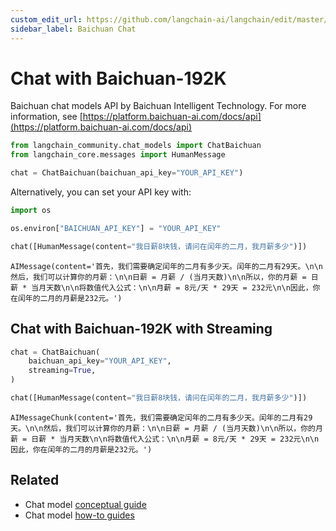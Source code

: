 ```yaml
---
custom_edit_url: https://github.com/langchain-ai/langchain/edit/master/docs/docs/integrations/chat/baichuan.ipynb
sidebar_label: Baichuan Chat
---
```

# Chat with Baichuan-192K

Baichuan chat models API by Baichuan Intelligent Technology. For more information, see [https://platform.baichuan-ai.com/docs/api](https://platform.baichuan-ai.com/docs/api)


```python
from langchain_community.chat_models import ChatBaichuan
from langchain_core.messages import HumanMessage
```


```python
chat = ChatBaichuan(baichuan_api_key="YOUR_API_KEY")
```

Alternatively, you can set your API key with:


```python
import os

os.environ["BAICHUAN_API_KEY"] = "YOUR_API_KEY"
```


```python
chat([HumanMessage(content="我日薪8块钱，请问在闰年的二月，我月薪多少")])
```



```output
AIMessage(content='首先，我们需要确定闰年的二月有多少天。闰年的二月有29天。\n\n然后，我们可以计算你的月薪：\n\n日薪 = 月薪 / (当月天数)\n\n所以，你的月薪 = 日薪 * 当月天数\n\n将数值代入公式：\n\n月薪 = 8元/天 * 29天 = 232元\n\n因此，你在闰年的二月的月薪是232元。')
```


## Chat with Baichuan-192K with Streaming


```python
chat = ChatBaichuan(
    baichuan_api_key="YOUR_API_KEY",
    streaming=True,
)
```


```python
chat([HumanMessage(content="我日薪8块钱，请问在闰年的二月，我月薪多少")])
```



```output
AIMessageChunk(content='首先，我们需要确定闰年的二月有多少天。闰年的二月有29天。\n\n然后，我们可以计算你的月薪：\n\n日薪 = 月薪 / (当月天数)\n\n所以，你的月薪 = 日薪 * 当月天数\n\n将数值代入公式：\n\n月薪 = 8元/天 * 29天 = 232元\n\n因此，你在闰年的二月的月薪是232元。')
```



## Related

- Chat model [conceptual guide](/docs/concepts/#chat-models)
- Chat model [how-to guides](/docs/how_to/#chat-models)
